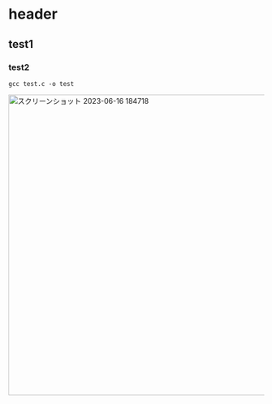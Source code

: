 # header
## test1
### test2
```
gcc test.c -o test
```
<img width="593" alt="スクリーンショット 2023-06-16 184718" src="https://github.com/kiri0110/skills-communicate-using-markdown/assets/122340397/48e8d365-5acf-41e0-a6f5-3155f52213ad">
